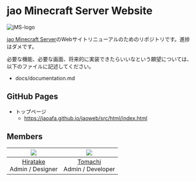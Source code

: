 # jao Minecraft Server Website

![jMS-logo](https://user-images.githubusercontent.com/23224932/42416047-36adc45a-829f-11e8-9d05-46d566c437e8.png)

[jao Minecraft Server](https://jaoafa.com)のWebサイトリニューアルのためのリポジトリです。進捗はダメです。

必要な機能、必要な画面、将来的に実装できたらいいなという願望については、以下のファイルに記述してください。

- docs/documentation.md

## GitHub Pages

- トップページ
  - https://jaoafa.github.io/jaoweb/src/html/index.html

## Members

|![](https://avatars0.githubusercontent.com/u/23224932?s=80&v=4)|![](https://avatars2.githubusercontent.com/u/8929706?s=80&v=4)|
|:--:|:--:|
|[Hiratake](https://github.com/Hiratake)<br />Admin / Designer|[Tomachi](https://github.com/book000)<br />Admin / Developer|
